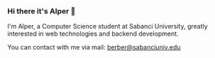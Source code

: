 ### Hi there it's Alper 👋
I'm Alper, a Computer Science student at Sabanci University, greatly interested in web technologies and backend development.

You can contact with me via
mail: berber@sabanciuniv.edu
